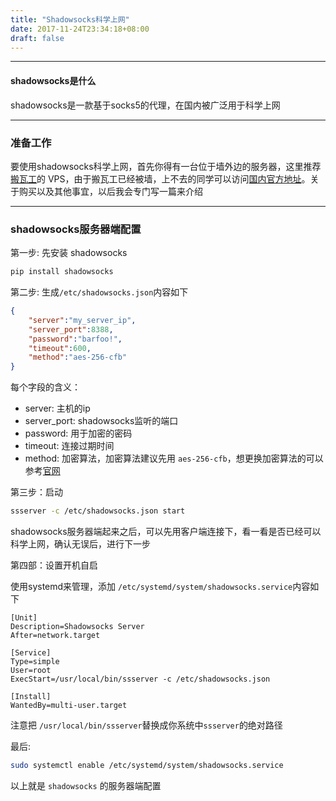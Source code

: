 ```yaml
---
title: "Shadowsocks科学上网"
date: 2017-11-24T23:34:18+08:00
draft: false
---
```


---
#### shadowsocks是什么
  shadowsocks是一款基于socks5的代理，在国内被广泛用于科学上网
  
---

### 准备工作
  要使用shadowsocks科学上网，首先你得有一台位于墙外边的服务器，这里推荐[搬瓦工](https://bandwagonhost.com/aff.php?aff=7877)的
VPS，由于搬瓦工已经被墙，上不去的同学可以访问[国内官方地址](https://bwh1.net/index.php)。关于购买以及其他事宜，以后我会专门写一篇来介绍

---

### shadowsocks服务器端配置
第一步: 先安装 shadowsocks
```bash
pip install shadowsocks 
```

第二步: 生成`/etc/shadowsocks.json`内容如下
```json
{
    "server":"my_server_ip",
    "server_port":8388,
    "password":"barfoo!",
    "timeout":600,
    "method":"aes-256-cfb"
}
```
每个字段的含义：

  - server: 主机的ip
  - server_port: shadowsocks监听的端口
  - password: 用于加密的密码
  - timeout: 连接过期时间
  - method: 加密算法，加密算法建议先用 `aes-256-cfb`，想更换加密算法的可以参考[官网](https://shadowsocks.org/en/spec/Stream-Ciphers.html)

第三步：启动
```bash
ssserver -c /etc/shadowsocks.json start
```
shadowsocks服务器端起来之后，可以先用客户端连接下，看一看是否已经可以科学上网，确认无误后，进行下一步

第四部：设置开机自启

使用systemd来管理，添加 `/etc/systemd/system/shadowsocks.service`内容如下
```
[Unit]
Description=Shadowsocks Server
After=network.target

[Service]
Type=simple
User=root
ExecStart=/usr/local/bin/ssserver -c /etc/shadowsocks.json

[Install]
WantedBy=multi-user.target
```

注意把 `/usr/local/bin/ssserver`替换成你系统中`ssserver`的绝对路径

最后:
```bash
sudo systemctl enable /etc/systemd/system/shadowsocks.service
```

以上就是 `shadowsocks` 的服务器端配置
